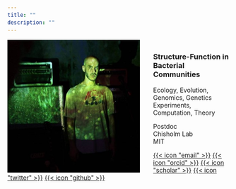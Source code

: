 ```yaml
---
title: ""
description: ""
---
```


<img align="left" src="shaul.jpg" width="300" height="300" style="padding-right: 30px;">
<h3></br>Structure-Function in Bacterial Communities</br></h3>

<p>Ecology, Evolution, Genomics, Genetics</br>
Experiments, Computation, Theory</p>

<p>Postdoc</br>
Chisholm Lab</br>
MIT</p>
  
[{{< icon "email" >}}](mailto:spp_micro@protonmail.com)
[{{< icon "orcid" >}}](https://orcid.org/0000-0002-8976-5944)
[{{< icon "scholar" >}}](https://scholar.google.com/citations?user=MKUzeToAAAAJ&hl=en&oi=ao)
[{{< icon "twitter" >}}](https://twitter.com/ShaulPollak)
[{{< icon "github" >}}](https://github.com/sigmap666)  
